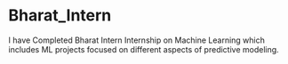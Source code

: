 # Bharat_Intern
I have Completed Bharat Intern Internship on Machine Learning which includes ML projects focused on different aspects of predictive modeling.

